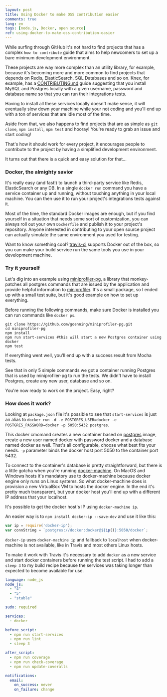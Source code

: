 ```yaml
---
layout: post
title: Using Docker to make OSS contribution easier
comments: true
lang: en
tags: [node.js, Docker, open source]
ref: using-docker-to-make-oss-contribution-easier
---
```


While surfing through GitHub it's not hard to find projects that has a complex `how to contribute` guide that aims to help newcomers to set up a bare minimum development environment.

These projects are way more complex than an utility library, for example, because it's becoming more and more common to find projects that depends on Redis, ElasticSearch, SQL Databases and so on. Knex, for example, has a [CONTRIBUTING.md](https://github.com/tgriesser/knex/blob/master/CONTRIBUTING.md) guide suggesting that you install MySQL and Postgres locally with a given username, password and database name so that you can run their integrations tests.

Having to install all these services locally doesn't make sense, it will eventually slow down your machine while your not coding and you'll end up with a ton of services that are idle most of the time.

Aside from that, we also happens to find projects that are as simple as `git clone`, `npm install`, `npm test` and hooray! You're ready to grab an issue and start coding!

That's how it should work for every project, it encourages people to contribute to the project by having a simplified development environment.

It turns out that there is a quick and easy solution for that...

### Docker, the almighty savior

It's really easy (and fast!) to launch a third-party service like Redis, ElasticSearch or any DB. In a single `docker run` command you have a service container up and running, without touching anything in your local machine. You can then use it to run your project's integrations tests against it.

Most of the time, the standard Docker images are enough, but if you find yourself in a situation that needs some sort of customization, you can always roll out your own `Dockerfile` and publish it to your project's repository. Anyone interested in contributing to your open source project can actually simulate the same environment you used for testing.

Want to know something cool? [travis-ci](https://travis-ci.org/) supports Docker out of the box, so you can make your build service run the same tools you use in your development machine.

### Try it yourself

Let's dig into an example using [miniprofiler-pg](https://github.com/goenning/miniprofiler-pg), a library that monkey-patches all postgres commands that are issued by the application and provide helpful information to [miniprofiler](https://github.com/MiniProfiler/node). It's a small package, so I ended up with a small test suite, but it's good example on how to set up everything.

Before running the following commands, make sure Docker is installed you can run commands like `docker ps`.

```
git clone https://github.com/goenning/miniprofiler-pg.git
cd miniprofiler-pg
npm install
npm run start-services #this will start a new Postgres container using docker
npm test
```

If everything went well, you'll end up with a success result from Mocha tests.

See that in only 5 simple commands we got a container running Postgres that is used by miniprofiler-pg to run the tests. We didn't have to install Postgres, create any new user, database and so on.

You're now ready to work on the project. Easy, right?

### How does it work?

Looking at `package.json` file it's possible to see that `start-services` is just an alias to `docker run -d -e POSTGRES_USER=docker -e POSTGRES_PASSWORD=docker -p 5050:5432 postgres`.

This docker cmomand creates a new container based on [postgres](https://hub.docker.com/_/postgres/) image, create a new user named docker with password docker and a database named docker as well. That's all configurable, choose what best fits your needs. `-p` parameter binds the docker host port 5050 to the container port 5432.

To connect to the container's database is pretty straightforward, but there is a little gotcha when you're running [docker-machine](https://docs.docker.com/machine/). On MacOS and Windows hosts it's mandatory use to docker-machine because docker engine only runs on Linux systems. So what docker-machine does is provision a new VirtualBox VM to hosts the docker engine. In the end it's pretty much transparent, but your docker host you'll end up with a different IP address that your localhost.

It's possible to get the docker host's IP using `docker-machine ip`.

An easier way is to `npm install docker-ip --save-dev` and use it like this:

```javascript
var ip = require('docker-ip');
var connString = `postgres://docker:docker@${ip()}:5050/docker`;
```

`docker-ip` uses `docker-machine ip` and fallback to `localhost` when docker-machine is not available, like in Travis and most others Linux hosts.

To make it work with Travis it's necessary to add `docker` as a new service and start docker containers before running the test script. I had to add a `sleep 3` to my build recipe because the services was taking longer than expected to become available for use.

```yml
language: node_js
node_js:
  - "4"
  - "5"
  - "stable"

sudo: required

services:
  - docker

before_script:
  - npm run start-services
  - npm run lint
  - sleep 3

after_script:
  - npm run coverage
  - npm run check-coverage
  - npm run update-coveralls

notifications:
  email:
    on_success: never
    on_failure: change
```
